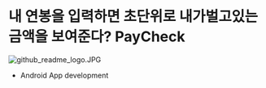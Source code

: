 # 내 연봉을 입력하면 초단위로 내가벌고있는 금액을 보여준다? PayCheck

![github_readme_logo.JPG](..%2F..%2FDownloads%2Fgithub_readme_logo.JPG)
- Android App development
